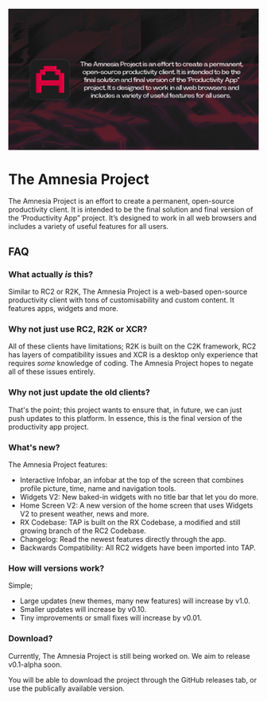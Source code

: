 <p align="center">
    <img src="https://github.com/beachweak/The-Amnesia-Project/blob/main/repositoryad.png?raw=true" style="max-width: 100%; height: auto;">
</p>

# The Amnesia Project

The Amnesia Project is an effort to create a permanent,
open-source productivity client. It is intended to be the
final solution and final version of the ‘Productivity App”
project. It’s designed to work in all web browsers and
includes a variety of useful features for all users. 

## FAQ

### What actually *is* this?

Similar to RC2 or R2K, The Amnesia Project is a web-based open-source productivity client with tons of customisability and custom content. It features apps, widgets and more.

### Why not just use RC2, R2K or XCR?

All of these clients have limitations; R2K is built on the C2K framework, RC2 has layers of compatibility issues and XCR is a desktop only experience that requires *some* knowledge of coding. The Amnesia Project hopes to negate all of these issues entirely.

### Why not just update the old clients?

That's the point; this project wants to ensure that, in future, we can just push updates to this platform. In essence, this is the final version of the productivity app project.

### What's new?

The Amnesia Project features:

- Interactive Infobar, an infobar at the top of the screen that combines profile picture, time, name and navigation tools.
- Widgets V2: New baked-in widgets with no title bar that let you do more.
- Home Screen V2: A new version of the home screen that uses Widgets V2 to present weather, news and more.
- RX Codebase: TAP is built on the RX Codebase, a modified and still growing branch of the RC2 Codebase.
- Changelog: Read the newest features directly through the app.
- Backwards Compatibility: All RC2 widgets have been imported into TAP.

### How will versions work?

Simple;

- Large updates (new themes, many new features) will increase by v1.0.
- Smaller updates will increase by v0.10.
- Tiny improvements or small fixes will increase by v0.01.

### Download?

Currently, The Amnesia Project is still being worked on. We aim to release v0.1-alpha soon.

You will be able to download the project through the GitHub releases tab, or use the publically available version.
